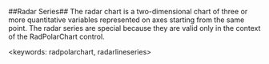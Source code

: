 ##Radar Series##
The radar chart is a two-dimensional chart of three or more quantitative variables represented on axes starting from the same point. The radar series are special because they are valid only in the context of the RadPolarChart control.

<keywords: radpolarchart, radarlineseries>